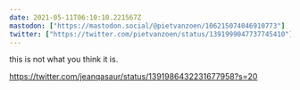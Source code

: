 ```yaml
---
date: 2021-05-11T06:10:10.221567Z
mastodon: ["https://mastodon.social/@pietvanzoen/106215074046910773"]
twitter: ["https://twitter.com/pietvanzoen/status/1391999047737745410"]
---
```

this is not what you think it is.

https://twitter.com/jeanqasaur/status/1391986432231677958?s=20

